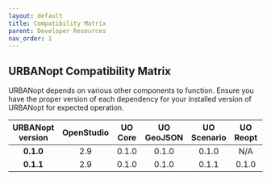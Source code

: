```yaml
---
layout: default
title: Compatibility Matrix
parent: Developer Resources
nav_order: 1
---
```


## URBANopt Compatibility Matrix

URBANopt depends on various other components to function. Ensure you have the proper version of each dependency for your installed version of URBANopt for expected operation.

|URBANopt version|OpenStudio|UO Core|UO GeoJSON|UO Scenario|UO Reopt|UO CLI|Ruby |
|:--------:|:--:|:---:|:-----:|:----:|:----:|:----:|:---:|
|**0.1.0** |2.9 |0.1.0 |0.1.0 |0.1.0 |N/A |N/A |2.2.4|
|**0.1.1** |2.9 |0.1.0 |0.1.0 |0.1.1 |0.1.0 |N/A |2.2.4|
